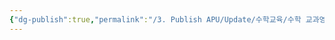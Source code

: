 ```yaml
---
{"dg-publish":true,"permalink":"/3. Publish APU/Update/수학교육/수학 교과영역/단원/조합/","dgPassFrontmatter":true,"noteIcon":"","created":"","updated":""}
---
```


